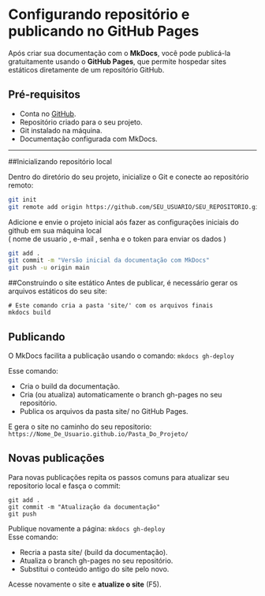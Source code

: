 # Configurando repositório e publicando no GitHub Pages

Após criar sua documentação com o **MkDocs**, você pode publicá-la gratuitamente usando o **GitHub Pages**, que permite hospedar sites estáticos diretamente de um repositório GitHub.

## Pré-requisitos

- Conta no [GitHub](https://github.com/).
- Repositório criado para o seu projeto.
- Git instalado na máquina.
- Documentação configurada com MkDocs.

---
##Inicializando repositório local

Dentro do diretório do seu projeto, inicialize o Git e conecte ao repositório remoto:

```bash
git init
git remote add origin https://github.com/SEU_USUARIO/SEU_REPOSITORIO.git
```
Adicione e envie o projeto inicial aós fazer as configurações iniciais do github em sua máquina local  
( nome de usuario , e-mail , senha e o token para enviar os dados )
```bash
git add .
git commit -m "Versão inicial da documentação com MkDocs"
git push -u origin main
```
##Construindo o site estático
Antes de publicar, é necessário gerar os arquivos estáticos do seu site:
```
# Este comando cria a pasta 'site/' com os arquivos finais
mkdocs build
```
## Publicando
O MkDocs facilita a publicação usando o comando:
`mkdocs gh-deploy`

Esse comando:

* Cria o build da documentação.
* Cria (ou atualiza) automaticamente o branch gh-pages no seu repositório.
* Publica os arquivos da pasta site/ no GitHub Pages.

E gera o site no caminho do seu repositorio: `https://Nome_De_Usuario.github.io/Pasta_Do_Projeto/`

## Novas publicações
Para novas publicações repita os passos comuns para atualizar seu repositorio local e fasça o commit:
```
git add .
git commit -m "Atualização da documentação"
git push
```
Publique novamente a página: `mkdocs gh-deploy`  
Esse comando:

* Recria a pasta site/ (build da documentação).
* Atualiza o branch gh-pages no seu repositório.
* Substitui o conteúdo antigo do site pelo novo.

Acesse novamente o site e **atualize o site** (F5).
